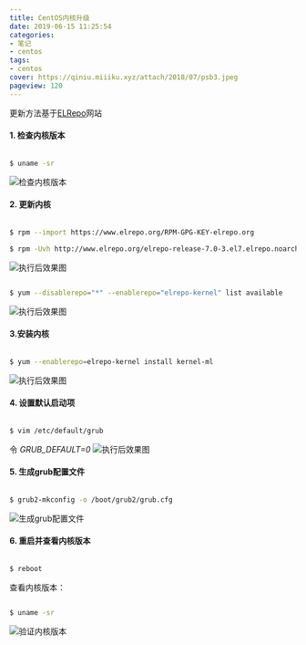 ```yaml
---
title: CentOS内核升级
date: 2019-06-15 11:25:54
categories:
- 笔记
- centos
tags:
- centos
cover: https://qiniu.miiiku.xyz/attach/2018/07/psb3.jpeg
pageview: 120
---
```

更新方法基于[ELRepo](http://elrepo.org/tiki/tiki-index.php)网站

#### 1. 检查内核版本
```bash

$ uname -sr

```

  ![检查内核版本](https://qiniublog.whitedolphin.top/5599347-fb96fc75c27c9b48.png)

#### 2. 更新内核
``` bash

$ rpm --import https://www.elrepo.org/RPM-GPG-KEY-elrepo.org

$ rpm -Uvh http://www.elrepo.org/elrepo-release-7.0-3.el7.elrepo.noarch.rpm

```
![执行后效果图](https://qiniublog.whitedolphin.top/5599347-0e49923cb06bae2b.png)
``` bash

$ yum --disablerepo="*" --enablerepo="elrepo-kernel" list available

```
![执行后效果图](https://qiniublog.whitedolphin.top/5599347-0c70592d1510d5a5.png)

#### 3.安装内核
```bash

$ yum --enablerepo=elrepo-kernel install kernel-ml

```
![执行后效果图](https://qiniublog.whitedolphin.top/5599347-fcea0c63b4687335.png)

#### 4. 设置默认启动项
```bash

$ vim /etc/default/grub

```
令 *GRUB_DEFAULT=0*
![执行后效果图](https://qiniublog.whitedolphin.top/5599347-8de51fd3c1130587.png)
#### 5. 生成grub配置文件
```bash

$ grub2-mkconfig -o /boot/grub2/grub.cfg

```
![生成grub配置文件](https://qiniublog.whitedolphin.top/5599347-918d3ed743319a29.png)

#### 6. 重启并查看内核版本
```bash

$ reboot

```
查看内核版本：
```bash

$ uname -sr

```
![验证内核版本](https://qiniublog.whitedolphin.top/5599347-4c2d777f977d1b7e.png)
